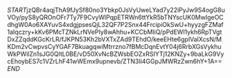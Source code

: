 $START$jzQBr4aqjThA9fJySf80no3Ybkp0JsVyUweLYad7y22iPyJw9S4ogG8uVOy/pyS8yQROnOFr7Ty7F9CvyWlPqpETRWn6ttYkR5bTNYscUK0MwIgeOCdhgW0Ao6XAYuvS4xdgjpsesQjL32QF7P2Snx44FrcipiOkSwU+hyyzgFZMaf1aIqczry+kKv6PMcTZNkLrNVePIy8wAhhu+KCCbMIiQ/pPdEWl1ykh6RpTVgtDxZZqddKGcKrLR/fJKPN53Kh2bVXTxZAd9TEhdO/keeEHte6gplVaIXcsN/MKDm2vCwpvsCyYGAF7BkuagqwiMtrrzno7fBMcDqnEvtY04j6RrbXGsVykhuWkPWilZn1sJG0QltL0BE/vD50XvNcBZWsbEOZxRSIYTj12KNZy+9baLkG9VycEhoybES7c1VZrLhF41wWEmx9upnevb/ZTN3Ii4GGpJMWRzZwn6hY+1A==$END$